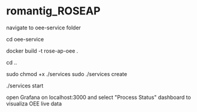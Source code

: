 # romantig_ROSEAP

navigate to oee-service folder

  cd oee-service

  docker build -t rose-ap-oee .

  cd ..

  sudo chmod +x ./services
  sudo ./services create

  ./services start

open Grafana on localhost:3000 and select "Process Status" dashboard to visualiza OEE live data
